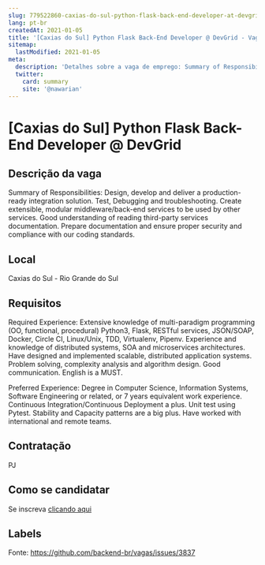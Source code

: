 ```yaml
---
slug: 779522860-caxias-do-sul-python-flask-back-end-developer-at-devgrid
lang: pt-br
createdAt: 2021-01-05
title: '[Caxias do Sul] Python Flask Back-End Developer @ DevGrid - Vaga de Emprego'
sitemap:
  lastModified: 2021-01-05
meta:
  description: 'Detalhes sobre a vaga de emprego: Summary of Responsibilities: Design, develop and deliver a production-ready integration solution. Test, Debugging and troubleshooting. Create extensible, modular middleware/back-end services to be used by other services. Good understanding of reading third-party services documentation. Prepare documentation and ensure proper security and compliance with our coding standards.'
  twitter:
    card: summary
    site: '@nawarian'
---
```


# [Caxias do Sul] Python Flask Back-End Developer @ DevGrid

## Descrição da vaga

Summary of Responsibilities: 
Design, develop and deliver a production-ready integration solution.
Test, Debugging and troubleshooting.
Create extensible, modular middleware/back-end services to be used by other services.
Good understanding of reading third-party services documentation.
Prepare documentation and ensure proper security and compliance with our coding standards.

## Local

Caxias do Sul - Rio Grande do Sul

## Requisitos

Required Experience:
Extensive knowledge of multi-paradigm programming (OO, functional, procedural)
Python3, Flask, RESTful services, JSON/SOAP, Docker, Circle CI, Linux/Unix, TDD, Virtualenv, Pipenv.
Experience and knowledge of distributed systems, SOA and microservices architectures.
Have designed and implemented scalable, distributed application systems.
Problem solving, complexity analysis and algorithm design.
Good communication. English is a MUST. 

Preferred Experience:
Degree in Computer Science, Information Systems, Software Engineering or related, or 7 years equivalent work experience.
Continuous Integration/Continuous Deployment a plus.
Unit test using Pytest.
Stability and Capacity patterns are a big plus.
Have worked with international and remote teams.

## Contratação

PJ

## Como se candidatar

Se inscreva [clicando aqui](https://www.pyjobs.com.br/job/1924)

## Labels



Fonte: https://github.com/backend-br/vagas/issues/3837